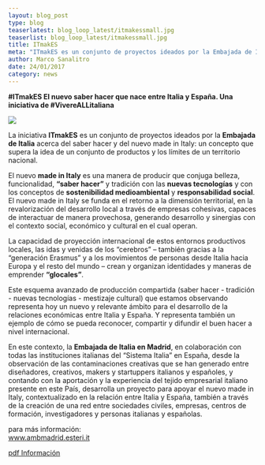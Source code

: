 ```yaml
---
layout: blog_post
type: blog
teaserlatest: blog_loop_latest/itmakessmall.jpg
teaserlist: blog_loop_latest/itmakessmall.jpg
title: ITmakES
meta: "ITmakES es un conjunto de proyectos ideados por la Embajada de Italia acerca del saber hacer y del nuevo made in Italy: un concepto que supera la idea de un conjunto de productos y los límites de un territorio nacional."
author: Marco Sanalitro
date: 24/01/2017
category: news
---
```


<strong>#ITmakES El nuevo saber hacer que nace entre Italia y España. Una iniciativa de #VivereALLitaliana</strong><br>

<img src= "http://www.fablabbcn.org/img/blog/blog_loop_latest/itmakes1.jpg" align="middle"> 
<br>

La iniciativa <strong>ITmakES</strong> es un conjunto de proyectos ideados por la <strong>Embajada de Italia</strong> acerca del saber hacer y del nuevo made in Italy: un concepto que supera la idea de un conjunto de productos y los límites de un territorio nacional.<br>

El nuevo <strong>made in Italy</strong> es una manera de producir que conjuga belleza, funcionalidad, <strong>“saber hacer”</strong> y tradición con las <strong>nuevas tecnologías</strong> y con los conceptos de <strong>sostenibilidad medioambiental</strong> y <strong>responsabilidad social</strong>. El nuevo made in Italy se funda en el retorno a la dimensión territorial, en la revalorización del desarrollo local a través de empresas cohesivas, capaces de interactuar de manera provechosa, generando desarrollo y sinergias con el contexto social, económico y cultural en el cual operan.<br>

La capacidad de proyección internacional de estos entornos productivos locales, las idas y venidas de los “cerebros” – también gracias a la “generación Erasmus” y a los movimientos de personas desde Italia hacia Europa y el resto del mundo – crean y organizan identidades y maneras de emprender <strong>“glocales”</strong>.<br>

Este esquema avanzado de producción compartida (saber hacer - tradición - nuevas tecnologías - mestizaje cultural) que estamos observando representa hoy un nuevo y relevante ámbito para el desarrollo de la relaciones económicas entre Italia y España. Y representa también un ejemplo de cómo se pueda reconocer, compartir y difundir el buen hacer a nivel internacional.<br>

En este contexto, la <strong>Embajada de Italia en Madrid</strong>, en colaboración con todas las instituciones italianas del “Sistema Italia” en España, desde la observación de las contaminaciones creativas que se han generado entre diseñadores, creativos, makers y startuppers italianos y españoles, y contando con la aportación y la experiencia del tejido empresarial italiano presente en este País, desarrolla un proyecto para apoyar el nuevo made in Italy, contextualizado en la relación entre Italia y España, también a través de la creación de una red entre sociedades civiles, empresas, centros de formación, investigadores y personas italianas y españolas.<br>

para más información: <br>
<a href="http://www.ambmadrid.esteri.it/Ambasciata_Madrid/es/ambasciata/news/dall_ambasciata/itmakes-un-iniziativa-nell-ambito.html">www.ambmadrid.esteri.it</a> <br>

<a href="http://www.ambmadrid.esteri.it/Ambasciata_Madrid/resource/doc/2017/01/bando_the_fab_linkage_per_diffusione_ita.pdf">pdf Información</a> <br>




